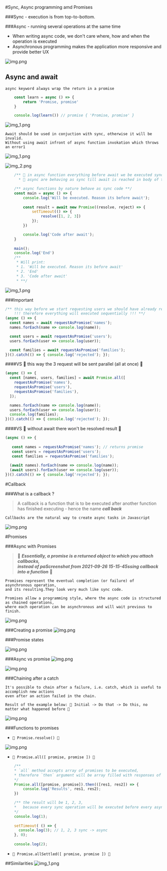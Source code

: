 #Sync, Async programming amd Promises

###Sync - execution is from top-to-bottom. 

###Async - running several operations at the same time

- When writing async code, we don't care where, how and when the operation is executed
- Asynchronous programming makes the application more responsive and provide better UX

![img.png](pictures/sync-async.png)

## Async and await

    async keyword always wrap the return in a promise

```js
    const learn = async () => {
        return 'Promise, promise'
    }

    console.log(learn()) // promise { 'Promise, promise' }
```
![img_1.png](pictures/async-definition.png)

    Await should be used in conjuction with sync, otherwise it will be invalid.
    Without using await infront of async function invokation which throws an error1

![img_1.png](pictures/await-error.png)

![img_2.png](pictures/wait-definition.png)

```js 
    /** 🛑 in async function everything before await we be executed synchronous 🛑
      * 🛑 async are behaving as sync till await is reached in body of the function  🛑 **/

    /** async functions by nature behave as sync code **/
    const main = async () => {
        console.log('Will be executed. Reason its before await');
        
        const result = await new Promise((resolve, reject) => {
            setTimeout(() => {
                resolve([1, 2, 3])
            });
        })

        console.log('Code after await');
    }
    
    main();
    console.log('End') 
    /** 
     * Will print:
     * 1. 'Will be executed. Reason its before await'
     * 2. 'End'
     * 3. 'Code after await'
     * **/
```

![img_1.png](pictures/async-await-work.png)

###Important 

```js 
/** this way before we start requesting users we should have already requested names
    !!! therefore everything will executed sequentially !!! **/
(async () => {
  const names = await requestAsPromise('names');
  names.forEach(name => console.log(name));

  const users = await requestAsPromise('users');
  users.forEach(user => console.log(user));

  const families = await requestAsPromise('families');
})().catch(() => { console.log('rejected'); });
```

####VS 🛑 this way the 3 request will be sent parallel (all at once) 🛑

```js
(async () => {
  const [names, users, families] = await Promise.all([
    requestAsPromise('names'),
    requestAsPromise('users'),
    requestAsPromise('families'),
  ]);

  names.forEach(name => console.log(name));
  users.forEach(user => console.log(user));
  console.log(families);
})().catch(() => { console.log('rejected'); });
```

####VS 🛑 without await there won't be resolved result 🛑

```js
(async () => {
  
   const names = requestAsPromise('names'); // returns promise
   const users = requestAsPromise('users');
   const families = requestAsPromise('families');
   
  (await names).forEach(name => console.log(name));
  (await users).forEach(user => console.log(user));
})().catch(() => { console.log('rejected'); });

```


#Callback

###What is a callback ?
    
> A callback is a function that is to be executed after another function has finished executing - hence the name ***call back***

    Callbacks are the natural way to create async tasks in Javascript

![img.png](pictures/callback-represention.png) 


#Promises

###Async with Promises
    
> 🛑 ***Essentially, a promise is a returned object to which you attach callbacks, </br>
    instead of paScreenshot from 2021-09-26 15-15-45ssing callback into a function*** 🛑 
    
    Promises represent the eventual completion (or failure) of asynchronous operation, 
    and its resulting.They look very much like sync code.

    Promises allow a programming style, where the async code is structured as chained operations,
    where each operation can be asynchronous and will wait previous to finish.

![img.png](pictures/base-promise.png)

###Creating a promise
![img.png](pictures/create-promise.png)

###Promise states

![img.png](pictures/promise-states.png)

###Async vs promise
![img.png](pictures/async-vs-promise-one.png)

![img.png](pictures/async-vs-promise-two.png)

###Chaining after a catch
    
    It's possible to chain after a failure, i.e. catch, which is useful to accomplish new actions
    even after an action failed in the chain.

    Result of the example below: 🛑 Initial -> Do that -> Do this, no matter what happened before 🛑

![img.png](pictures/chaining-after-error.png)


###Functions to promises


- ```🛑 Promise.resolve() 🛑```

![img.png](img.png)
 
- ```🛑 Promise.all([ promise, promise ]) 🛑```
```js 
    /** 
    * `all` method accepts array of promises to be executed, 
    * therefore `then` argument will be array filled with responses of the resolved promises
    */
    Promise.all([promise, promise]).then(([res1, res2]) => {
        console.log('Results', res1, res2);
    }) 
```

```js 
    /** the result will be 1, 2, 3, 
    *   because every sync operation will be executed before every async 
    */
    console.log(1);
    
    setTimeout( () => {
      console.log(3); // 1, 2, 3 sync -> async
    }, 0);
    
    console.log(2);
```

- ```🛑 Promise.allSettled([ promise, promise ]) 🛑```

##Similarities
![img_1.png](pictures/similarities.png)